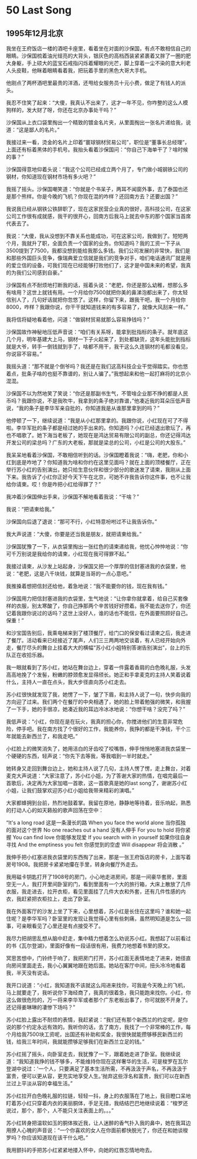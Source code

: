 # 50 Last Song


## 1995年12月北京

我坐在王府饭店一楼的酒吧卡座里，看着坐在对面的沙保国，有点不敢相信自己的眼睛。沙保国梳着油光锃亮的大背头，银灰色的高档西装紧紧裹着又胖了一圈的肥大身躯，手上硕大的蓝宝石戒指闪烁着耀眼的光芒，脚上穿着一尘不染的意大利老人头皮鞋，他眯着眼睛看着我，把玩着手里的黑色大哥大手机。

他刚点了两杯酒吧里最贵的洋酒，还甩给女服务员十元小费，做足了有钱人的派头。

我忍不住笑了起来：“大傻，我真认不出来了，这才一年不见，你咋整的这么人模狗样的，发大财了呀，你还在北京办事处干吗？”

沙保国从上衣口袋里掏出一个精致的镀金名片夹，从里面掏出一张名片递给我，说道：“这是鄙人的名片。”

我接过来一看，烫金的名片上印着“寰球钢材贸易公司”，职位是“董事长总经理”，上面还有标着黑体的手机号。我抬头看着沙保国问：“你自己下海单干了？啥时候的事？”

沙保国得意地仰着头说：“我这个公司已经成立两个月了，专门做小城钢铁公司的钢材，你知道现在钢材市场有多火吧？”

我摇了摇头。沙保国嘲笑道：“你就是个书呆子，两耳不闻窗外事，去了泰国也还是那个熊样。你是今晚的飞机？你现在混的咋样？还回南方去？还要出国？”

我说我已经从钢铁公铁辞职了，现在这家民营企业真的很好，高科技公司，在这家公司工作很有成就感，我干的很开心，回南方后我马上就去中东的那个国家当首席代表去了。

我说：“大傻，我从没想到不靠关系也能成功，可在这家公司，我做到了。短短两个月，我就升了职，全面负责一个国家的业务。你知道吗？我的工资一下子从3500提到了7500，我都没想到能给我那么多钱。我们公司发展的非常快，我们是和那些外国巨头竞争，像瑞典爱立信就是我们的竞争对手，咱们电话通讯厂就是用的爱立信的设备，可我们现在已经能够打败他们了，这才是中国未来的希望，我真的为我们公司感到自豪。”

沙保国有点不耐烦地打断我的话，摇着头说：“老肥，你还是那么幼稚，想那么多有啥用？这世上就钱有用。一个月给你7500就把你美的鼻涕泡都出来了，你太轻信别人了，几句好话就把你忽悠了。这样，你留下来，跟我干吧，我一个月给你8000，咋样？我跟你说，你干干就知道钱来的有多容易了，就像大风刮来一样。”

我将信将疑地看着他，问道：“做钢材贸易就那么容易挣钱吗？”

沙保国故作神秘地压低声音说：“咱们有关系呀，能拿到批指标的条子。就年底这几个月，明年基建大上马，钢材一下子火起来了，到处都缺货，这年头能批到指标就是大爷，转手一倒钱就到手了，啥都不用干，我干这么久连钢材的毛都没看见，你说容不容易。”

我摇头道：“那不就是个倒爷吗？我还是在我们这高科技企业干觉得踏实。你也悠着点，批条子啥的也挺不靠谱的，别让人骗了。”我想起来和他一起打麻将的北京小混混。

沙保国不以为然地笑了笑说：“你还是那副书生气，不管啥企业那不挣的都是人民币吗？我跟你说，不是我吹牛，我拿到的条子绝对靠谱，”他凑近我的耳朵压低声音说，“我的条子是李华军亲自批的，你知道我是从谁那里拿到的吗？”

他停顿了一下，继续说道：“我是从小红那里拿的。我跟你说，小红现在可了不得啦。李华军批的条子都是经过她的手出来的。你知道吗？小红已经退出歌坛了，再也不唱歌了。她下海当老板了，她现在是鸿达贸易有限公司的副总，你还记得鸿达开发公司的梁总吗？广东的大老板，那就是梁总的公司，小红是公司的大股东。”

我呆呆地看着沙保国，不敢相信听到的话。沙保国瞪着我说：“嗨，老肥，你和小红到底是咋地了？你知道我为啥和你约在这里见面吗？就在上面的顶楼餐厅，正在举行苏小红的告别演出，她只给生意伙伴和很少部分的歌迷发了请柬，我刚从上面下来。我告诉了小红你正好今天下午在北京，可她不许我告诉你这件事，也不让我给你请柬。哎！你是咋把小红给得罪了？”

我冲着沙保国伸出手来，沙保国不解地看着我说：“干啥？”

我说：“把请柬给我。”

沙保国向后退了退说：“那可不行，小红特意吩咐过不让我告诉你。”

我大声说道：“大傻，你要是还当我是朋友，就把请柬给我。”

沙保国犹豫了一下，从衣袋里掏出一张红色的请柬递给我，他忧心忡忡地说：“你可千万别说是我给你的请柬，小红现在我可得罪不起。”

我接过请柬，从沙发上站起身，沙保国又把一个厚厚的信封塞进我的衣袋里，他说：“老肥，这是八千块钱，就算是当哥的一点心意吧。”

我推搡着想把信封还给他，着急地说：“我不能要你的钱，现在我有钱。”

沙保国用力把信封塞进我的衣袋里，生气地说：“让你拿你就拿着，给自己买套像样的衣服，别太寒酸了，你自己挣那两个辛苦钱好好攒着。我不能去送你了，你还记着我跟你说过的话吗？这世上没好人，谁的话也不能信，在外面要照顾好自己。保重！”

和沙宝国告别后，我乘电梯来到了楼顶餐厅，给门口的保安看过请柬之后，我走进了餐厅。活动看来已经接近了尾声，人们三三两两地交谈着，有人已经开始向外走，餐厅尽头的舞台上挂着大大的横幅“苏小红小姐特别答谢告别演出”，台上的乐队正在收拾乐器。

我一眼就看到了苏小红，她站在舞台边上，穿着一件露着香肩的白色晚礼服，头发高高地挽了个发髻，粉嫩的脖颈愈发显得颀长。她正和手拿麦克的主持人笑着说着什么，主持人一直在点头，我大步径直向苏小红走去。

苏小红很快就发现了我，她愣了一下，皱了下眉，和主持人说了一句，快步向我的方向迎了过来。我们两个在餐厅的中央相遇了，她的脸上带着勉强的微笑，和我握了一下手，她的手很凉，她凑近我的耳边冷冰冰地说：“你想干啥？没完了吗？”

我低声说：“小红，你现在是在玩火，我真的担心你，你搅进他们的生意非常危险，停手吧。我在南方找了个很好的工作，我能养你，我挣的都是干净钱，干个三年就能去新西兰了，和我走吧。”

小红脸上的微笑消失了，她用洁白的牙齿咬了咬嘴唇，伸手悄悄地塞进我衣袋里一个硬硬的东西，轻声说：“你先下去等我，等我唱到一半时就走。”

她转身又走回到舞台边上，她和主持人说了几句，主持人愣了愣，走上舞台，对着麦克大声说道：“大家注意了，苏小红小姐，为了答谢大家的热情，在唱完最后一首歌后，决定再为大家加唱一首歌，这一首歌真是她的last song了，谢谢苏小红小姐，让我们鼓掌欢迎苏小红小姐给我带来精彩的演唱。”

大家都蜂拥到台前，热烈地鼓着掌。我留在原地，静静地等待着，音乐响起，熟悉的打动人心的如天籁般的歌声回荡在空中：

“It's a long road
这是一条漫长的路
When you face the world alone
当你孤独的面对这个世界
No one reaches out a hand
没有人伸手
For you to hold
将你紧握
You can find love
你能够发现爱
If you search with in yourself
如果你往自身寻找
And the emptiness you felt
你感觉到的空虚
Will disappear
将会消散 。”

我伸手把小红塞进我衣袋里的东西掏了出来，那是一张王府饭店的房卡，上面写着房号1908。我把房卡紧紧地攥在手里，转身向餐厅外走去。

我用磁卡钥匙打开了1908号的房门，小心地走进房间，那是一间豪华套房，里面空无一人，我打开里间卧室的门，看到里面有一个大的旅行箱，大床上散放了几件衣服，我走进去，拉开衣柜，看见里面挂了几件大衣和外套，还有几件性感的内衣，我赶紧把衣柜拉上，走出了卧室。

我在外面客厅的沙发上坐了下来，心里想着，苏小红是长住在这里吗？谁和她一起住呢？是李华军吗？卧室里的发现让我觉得心里有些刺痛，虽然明知道是怎么一回事，可亲眼看见了心里还是有点接受不了。

我尽力把胡思乱想从脑中赶走，集中精力想着怎么劝说苏小红。我想起了以前看过的书《瓦尔登湖》，里面好像有一段话很有用，我费力地想着书里的原文。

冥思苦想中，门铃终于响了，我把房门打开，苏小红面无表情地走了进来，她径直向房间里面走去，我小心翼翼地跟在她后面。她站在客厅中间，扭头冷冷地看着我，半天没有说话。

我开口说道：“小红，我知道我不该就这么闯进来找你，可我是今天晚上的飞机，马上就要走了，我听说你下海经商了，我真的很着急，我只能跑来找你。小红，你这么做很危险的，万一将来李华军或者那个广东老板出事了，你可就脱不开身了。还记得姜琳琳的凄惨下场吗？”

苏小红脸上露出不耐烦的表情，我赶紧说：“我们还有那个新西兰的约定呢，是你说的那个约定永远有效的。我听你的话，去了南方，我找了一个非常棒的工作，每个月给我7500块工资呢，出国还有补助和奖金，我很快就能攒够移民新西兰的钱，给我三年时间，我就能攒够足够我们在新西兰立足的钱。”

苏小红摇了摇头，向卧室走去，我犹豫了一下，跟着她走进了卧室。我继续说道：“我知道我挣的钱不够多，不能维持你现在这样奢华的生活，可是梭罗在瓦尔登湖中说过：‘一个人，只要满足了基本生活所需，不再汲汲于声名，不再汲汲于富贵，便可以更从容，更充实地享受人生。’抛弃这些浮名和富贵，我们可以在新西兰过上平淡从容的幸福生活。”

苏小红拉开白色晚礼服的拉链，轻轻一抖，身上的衣服落在了地上，我目瞪口呆地盯着苏小红只穿着内衣的美丽胴体，手足无措，我结结巴巴地继续说着：“梭罗还说过，那个，那个，人不能只关注表面上的。。。”

苏小红转身把温软如玉的胴体挨近我，让人迷醉的香气扑入我的鼻中，她在我耳边用撩人心魄的声音说：“一个你喜欢的女人在你面前都快脱光了，你还在和她谈梭罗吗？你应该知道现在该干什么吧。”

我用颤抖的手把苏小红紧紧地搂入怀中，向她的红唇忘情地吻去。
